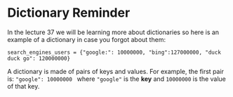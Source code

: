 # Dictionary Reminder

In the lecture 37 we will be learning more about dictionaries so here is an example of a dictionary in case you forgot about them:

``` search_engines_users = {"google:": 10000000, "bing":127000000, "duck duck go": 120000000} ```

A dictionary is made of pairs of keys and values. For example, the first pair is: ```"google": 10000000 ``` where ```"google"``` is the **key** and ```10000000``` is the value of that key. 